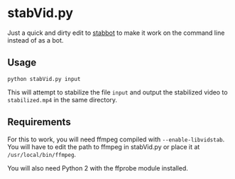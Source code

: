 # stabVid.py

Just a quick and dirty edit to [stabbot](https://gitlab.com/juergens/stabbot) to make it work on the command line instead of as a bot. 

## Usage

`python stabVid.py input`

This will attempt to stabilize the file `input` and output the stabilized video to `stabilized.mp4` in the same directory.

## Requirements

For this to work, you will need ffmpeg compiled with `--enable-libvidstab`. You will have to edit the path to ffmpeg in stabVid.py or place it at `/usr/local/bin/ffmpeg`.

You will also need Python 2 with the ffprobe module installed.
